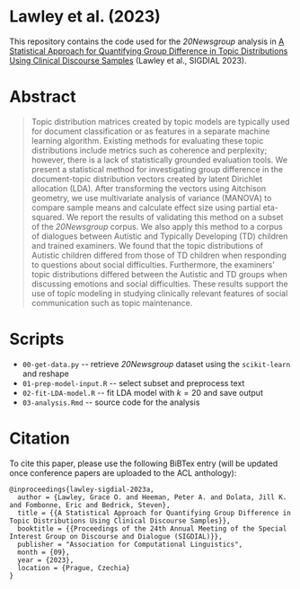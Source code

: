 # Lawley et al. (2023)

This repository contains the code used for the *20Newsgroup* analysis in [A Statistical Approach for Quantifying Group Difference in Topic Distributions Using Clinical Discourse Samples]() (Lawley et al., SIGDIAL 2023). 

# Abstract

>Topic distribution matrices created by topic models are typically used for document classification or as features in a separate machine learning algorithm. Existing methods for evaluating these topic distributions include metrics such as coherence and perplexity; however, there is a lack of statistically grounded evaluation tools. We present a statistical method for investigating group difference in the document-topic distribution vectors created by latent Dirichlet allocation (LDA). After transforming the vectors using Aitchison geometry, we use multivariate analysis of variance (MANOVA) to compare sample means and calculate effect size using partial eta-squared. We report the results of validating this method on a subset of the *20Newsgroup* corpus. We also apply this method to a corpus of dialogues between Autistic and Typically Developing (TD) children and trained examiners. We found that the topic distributions of Autistic children differed from those of TD children when responding to questions about social difficulties. Furthermore, the examiners’ topic distributions differed between the Autistic and TD groups when discussing emotions and social difficulties. These results support the use of topic modeling in studying clinically relevant features of social communication such as topic maintenance.

# Scripts

- `00-get-data.py` -- retrieve *20Newsgroup* dataset using the `scikit-learn` and reshape
- `01-prep-model-input.R` -- select subset and preprocess text
- `02-fit-LDA-model.R` -- fit LDA model with $k=20$ and save output
- `03-analysis.Rmd` -- source code for the analysis

# Citation

To cite this paper, please use the following BiBTex entry (will be updated once conference papers are uploaded to the ACL anthology):

```
@inproceedings{lawley-sigdial-2023a,
  author = {Lawley, Grace O. and Heeman, Peter A. and Dolata, Jill K. and Fombonne, Eric and Bedrick, Steven},
  title = {{A Statistical Approach for Quantifying Group Difference in Topic Distributions Using Clinical Discourse Samples}},
  booktitle = {{Proceedings of the 24th Annual Meeting of the Special Interest Group on Discourse and Dialogue (SIGDIAL)}},
  publisher = "Association for Computational Linguistics",
  month = {09},
  year = {2023},
  location = {Prague, Czechia}
}
```
